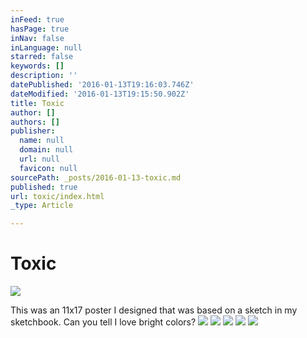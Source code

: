 ```yaml
---
inFeed: true
hasPage: true
inNav: false
inLanguage: null
starred: false
keywords: []
description: ''
datePublished: '2016-01-13T19:16:03.746Z'
dateModified: '2016-01-13T19:15:50.902Z'
title: Toxic
author: []
authors: []
publisher:
  name: null
  domain: null
  url: null
  favicon: null
sourcePath: _posts/2016-01-13-toxic.md
published: true
url: toxic/index.html
_type: Article

---
```

# Toxic
![](https://the-grid-user-content.s3-us-west-2.amazonaws.com/e095f525-4c5f-423d-bbda-c5bd6438a372.png)

This was an 11x17 poster I designed that was based on a sketch in my sketchbook. Can you tell I love bright colors?
![](https://the-grid-user-content.s3-us-west-2.amazonaws.com/eeee72e4-4cbf-44a4-8f3c-6eb945adab8e.jpg)
![](https://the-grid-user-content.s3-us-west-2.amazonaws.com/6b46c771-5e87-460a-a18d-dde09ad376be.jpg)
![](https://the-grid-user-content.s3-us-west-2.amazonaws.com/cd4902cc-bad0-43ba-ad4d-83af70257d0c.jpg)
![](https://the-grid-user-content.s3-us-west-2.amazonaws.com/36a076fe-9e57-4200-93d9-6bc1a79fbc9b.jpg)
![](https://the-grid-user-content.s3-us-west-2.amazonaws.com/51305dc2-c814-48ae-8753-34c9667a2f7e.jpg)